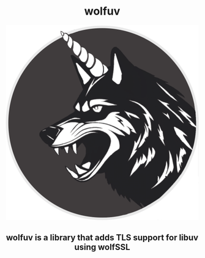 <h1 align="center">wolfuv</h1>

<p align="center">
<img width="512" src="./wolfuv.png" />
</p>
<h3 align="center" style="font-size: 150%;">wolfuv is a library that adds TLS support for libuv using wolfSSL</h3>
